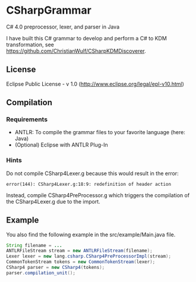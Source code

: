CSharpGrammar
=============
C# 4.0 preprocessor, lexer, and parser in Java

I have built this C# grammar to develop and perform a C# to KDM transformation, see https://github.com/ChristianWulf/CSharpKDMDiscoverer.

License
---
Eclipse Public License - v 1.0 (http://www.eclipse.org/legal/epl-v10.html)

Compilation
---

### Requirements
- ANTLR: To compile the grammar files to your favorite language (here: Java)
- (Optional) Eclipse with ANTLR Plug-In

### Hints
Do not compile CSharp4Lexer.g because this would result in the error:
```
error(144): CSharp4Lexer.g:18:9: redefinition of header action
```
Instead, compile CSharp4PreProcessor.g which triggers the compilation of the CSharp4Lexer.g due to the import.

Example
---
You also find the following example in the src/example/Main.java file.
```java
String filename = ...
ANTLRFileStream stream = new ANTLRFileStream(filename);
Lexer lexer = new lang.csharp.CSharp4PreProcessorImpl(stream);
CommonTokenStream tokens = new CommonTokenStream(lexer);
CSharp4 parser = new CSharp4(tokens);
parser.compilation_unit();
```
